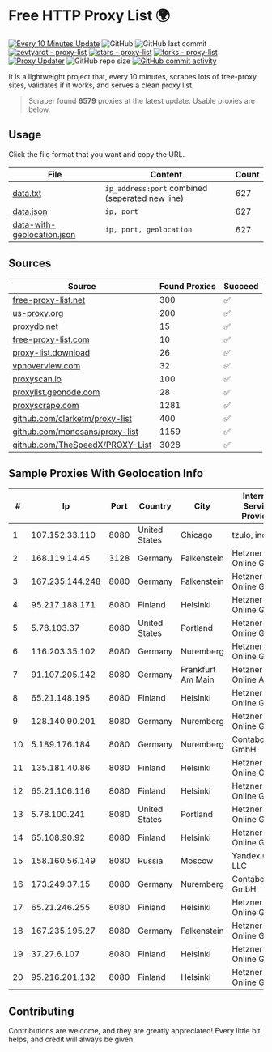 
# Free HTTP Proxy List 🌍

[![Every 10 Minutes Update](https://github.com/mertguvencli/http-proxy-list/actions/workflows/main.yml/badge.svg?branch=main)](https://github.com/mertguvencli/http-proxy-list/actions/workflows/main.yml)
![GitHub](https://img.shields.io/github/license/mertguvencli/http-proxy-list)
![GitHub last commit](https://img.shields.io/github/last-commit/mertguvencli/http-proxy-list)
[![zevtyardt - proxy-list](https://img.shields.io/static/v1?label=zevtyardt&message=proxy-list&color=blue&logo=github)](https://github.com/zevtyardt/proxy-list "Go to GitHub repo")
[![stars - proxy-list](https://img.shields.io/github/stars/zevtyardt/proxy-list?style=social)](https://github.com/zevtyardt/proxy-list)
[![forks - proxy-list](https://img.shields.io/github/forks/zevtyardt/proxy-list?style=social)](https://github.com/zevtyardt/proxy-list)
[![Proxy Updater](https://github.com/zevtyardt/proxy-list/workflows/Proxy%20Updater/badge.svg)](https://github.com/zevtyardt/proxy-list/actions?query=workflow:"Proxy+Updater")
![GitHub repo size](https://img.shields.io/github/repo-size/zevtyardt/proxy-list)
[![GitHub commit activity](https://img.shields.io/github/commit-activity/m/zevtyardt/proxy-list?logo=commits)](https://github.com/zevtyardt/proxy-list/commits/main)

It is a lightweight project that, every 10 minutes, scrapes lots of free-proxy sites, validates if it works, and serves a clean proxy list.

> Scraper found **6579** proxies at the latest update. Usable proxies are below.

## Usage

Click the file format that you want and copy the URL.

|File|Content|Count|
|----|-------|-----|
|[data.txt](https://raw.githubusercontent.com/mertguvencli/http-proxy-list/main/proxy-list/data.txt)|`ip_address:port` combined (seperated new line)|627|
|[data.json](https://raw.githubusercontent.com/mertguvencli/http-proxy-list/main/proxy-list/data.json)|`ip, port`|627|
|[data-with-geolocation.json](https://raw.githubusercontent.com/mertguvencli/http-proxy-list/main/proxy-list/data-with-geolocation.json)|`ip, port, geolocation`|627|

## Sources

|Source|Found Proxies|Succeed|
|------|-------------|-------|
|[free-proxy-list.net](https://free-proxy-list.net)|300|✅|
|[us-proxy.org](https://www.us-proxy.org)|200|✅|
|[proxydb.net](http://proxydb.net)|15|✅|
|[free-proxy-list.com](https://free-proxy-list.com/?page=&port=&type%5B%5D=http&type%5B%5D=https&up_time=0&search=Search)|10|✅|
|[proxy-list.download](https://www.proxy-list.download/HTTP)|26|✅|
|[vpnoverview.com](https://vpnoverview.com/privacy/anonymous-browsing/free-proxy-servers)|32|✅|
|[proxyscan.io](https://www.proxyscan.io)|100|✅|
|[proxylist.geonode.com](https://proxylist.geonode.com/api/proxy-list?limit=300&page=1&sort_by=lastChecked&sort_type=desc&protocols=http,https)|28|✅|
|[proxyscrape.com](https://api.proxyscrape.com/v2/?request=displayproxies&protocol=http&timeout=10000&country=all&ssl=all&anonymity=all)|1281|✅|
|[github.com/clarketm/proxy-list](https://raw.githubusercontent.com/clarketm/proxy-list/master/proxy-list-raw.txt)|400|✅|
|[github.com/monosans/proxy-list](https://raw.githubusercontent.com/monosans/proxy-list/main/proxies/http.txt)|1159|✅|
|[github.com/TheSpeedX/PROXY-List](https://raw.githubusercontent.com/TheSpeedX/PROXY-List/master/http.txt)|3028|✅|


## Sample Proxies With Geolocation Info

|#|Ip|Port|Country|City|Internet Service Provider|
|-|--|----|-------|----|-------------------------|
|1|107.152.33.110|8080|United States|Chicago|tzulo, inc.|
|2|168.119.14.45|3128|Germany|Falkenstein|Hetzner Online GmbH|
|3|167.235.144.248|8080|Germany|Falkenstein|Hetzner Online GmbH|
|4|95.217.188.171|8080|Finland|Helsinki|Hetzner Online GmbH|
|5|5.78.103.37|8080|United States|Portland|Hetzner Online GmbH|
|6|116.203.35.102|8080|Germany|Nuremberg|Hetzner Online GmbH|
|7|91.107.205.142|8080|Germany|Frankfurt Am Main|Hetzner Online AG|
|8|65.21.148.195|8080|Finland|Helsinki|Hetzner Online GmbH|
|9|128.140.90.201|8080|Germany|Nuremberg|Hetzner Online GmbH|
|10|5.189.176.184|8080|Germany|Nuremberg|Contabo GmbH|
|11|135.181.40.86|8080|Finland|Helsinki|Hetzner Online GmbH|
|12|65.21.106.116|8080|Finland|Helsinki|Hetzner Online GmbH|
|13|5.78.100.241|8080|United States|Portland|Hetzner Online GmbH|
|14|65.108.90.92|8080|Finland|Helsinki|Hetzner Online GmbH|
|15|158.160.56.149|8080|Russia|Moscow|Yandex.Cloud LLC|
|16|173.249.37.15|8080|Germany|Nuremberg|Contabo GmbH|
|17|65.21.246.255|8080|Finland|Helsinki|Hetzner Online GmbH|
|18|167.235.195.27|8080|Germany|Falkenstein|Hetzner Online GmbH|
|19|37.27.6.107|8080|Finland|Helsinki|Hetzner Online GmbH|
|20|95.216.201.132|8080|Finland|Helsinki|Hetzner Online GmbH|



## Contributing

Contributions are welcome, and they are greatly appreciated! Every
little bit helps, and credit will always be given.

